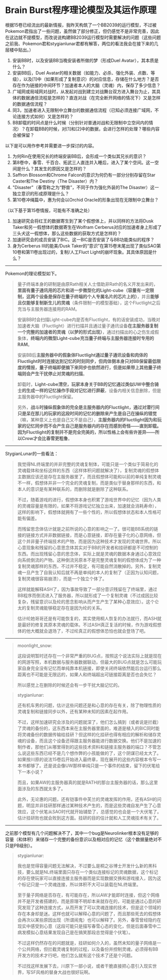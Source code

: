 # Brain Burst程序理论模型及其运作原理

根据15卷已经流出的最新情报，我昨天构筑了一个BB2039的运行模型，不过被Pokemon君指出了一些问题，虽然做了部分修正，但仍感觉不是非常完善，因此在这边就不提模型，而改说说构建BB2039运行模型时需要解决的问题（这些问题之前我、Pokemon君和stygianlunar君都有解答，两位的看法我会在接下来的几层楼中贴出。）

1. 安装BB时，以及安装BB当晚安装者所做的梦（形成Duel Avatar），其本质是什么？
2. 安装BB后，Duel Avatar的相关数据（如能力、必杀、强化外装、点数、等级），以及[1]中（如果形成了复制意识）的对应信息，存储在什么地方？是否存在作为链接的中间环节？加速者本人的大脑（灵魂）内，保存了多少信息？
3. 广域网或局域网对战时，从发起对战到建立对战舞台双方进入舞台为止，其具体的数据通信流程是怎样的？直连对战（在完全断开网络的情况下）又是怎样的数据通信流程？
4. 同3，加速者进入无限制中立舞台的数据通信流程（已知必须连接广域网，不论连接方式如何）又是怎样的？
5. BB卸载的时间点是什么时候（分别针对普通对战和无限制中立空间内的情况）？在卸载BB的时候，对[1]和[2]中的数据，会进行怎样的处理？哪些内容会被保留？

以下是可以用作参考并需要进一步探讨的内容。

1. 为何Rin在使用兄长的终端安装BB后，会形成一个类似其兄长的意识？
2. 第8卷中，春雪、千百合、拓武三人直连并入睡后，进入了某个空间。这一空间是什么？其发生的原因又是怎样的？
3. Saffron Blossom和Chrome Falcon的意识为何仍有一部分分别存留在Star Caster和The Destiny（The Disaster）内？
4. "Disaster"（春雪称之为“野兽”，不同于作为强化外装的The Disaster）这一独立意识的形成原理是什么？
5. 第10卷冲绳篇中，惠为何会以Orchid Oracle的形象出现在无限制中立舞台？

（以下基于第15卷情报，可能有不准确之处）

1. 加速研究会将红王的数据寄生到了某个假想体上，并以同样的方法将Dusk Taker和另一假想体的数据寄生在Wolfram Cerberus对应的加速者身上形成了三头犬这一假想体，那么这些数据的获取方式是怎样的？
2. 加速研究会的成员安装了BIC。这一BIC是否安装了与BB功能类似的程序？
3. 身为Cerberus III的能美/Dusk Taker的“意识”在第15卷末尾出现了类似SAO第10卷和第11卷出现过的，复制/人工Fluct Light的崩坏现象。其具体原因是什么？

***

Pokemon的理论模型如下。

>量子终端本身的研制是由原Rath相关人士借助非Rath的名义开发出来的，**里面有量子通讯用的芯片和进一步微型化的Light-cube（容量有一定限制，这两个设备是保存在量子终端的个人专属名片的芯片上的）**，并且**能够且仅能够复制新生儿的灵魂**（条件限制一的模型基础），这个Fluctlight之后充当与主服务器连接用的RAM。
>
>安装BB时会扫描Light-cube内是否有Fluctlight，有的话安装成功，当晚对加速者大脑（Fluctlight）进行扫描并且通过量子通讯设备**在主服务器复制一个完整的加速者的灵魂（以梦的形式出现）**，通过扫描出的心之伤生成假象体，**终端内的微型Light-cube充当量子终端与主服务器连接时专用的RAM**。
>
> 安装BB后**主服务器中的假象体Fluctlight通过量子通讯设备和肉体的Fluctlight时时连接达到记忆的时刻同步，但肉体侧本身只对BB保留最低限度的情报，量子终端即便摘下来同步也依然进行，但是如果带上其他量子终端则会产生干扰停止对灵魂的扫描**。
> 
> 卸载时，**Light-cube清空，玩家本身关于BB的记忆通过类似UW中整合骑士的生成一样的记忆操作手段对记忆进行屏蔽**，设备内相关信息删除，但是主服务器中的Fluctlight保留。
>
> 另外，**战斗时操纵假象体的完全是主服务器内的Fluctlight，通过对潜行间只是呆在那儿的玩家的这段时间的记忆的删除来产生是自己在操纵的错觉**（嘛，某种意义上也是自己又不是自己），**主服务器内的Fluctlight因为和玩家的记忆同步而不会产生自己是服务器内的存在而感到奇怪——直到卸载。因为Fluctlight的复制并不是完全完美的，所以性格上会有些许差异——所以Crow才会比春雪更粗鲁**。

***

StygianLunar的一些看法：

> 我觉得NL终端里的并非完整的灵魂复制体，可能只是一个类似于简易化的灵魂载体和坐标这样的东西（这样体积问题就解决了），复制灵魂的假想体主数据应该还是存在主服务器里了，而且假想体可能和以前的单纯复制灵魂不一样，假想体并非一个完全的灵魂复制，而是类似于替身那样的东西，和本人的意识是有某种联系的，而删除就是删除了这种联系。
>
> 不过，随着游戏的进行，假想体本身也积累了游戏世界中的记忆（因为人类的灵魂容量是有限的，如果不将游戏记忆独立出来，加速就会消耗寿命），这样的影响下，假想体就拥有了一些个性的，所以假想体状态和本人性格可能有偏差。
>
> 而残留思念体估计就是之前所说的心意的影响之一了。很可能BB系统的链接的链接方式并非数据链接，而是心意链接，即存在量子化的心意网络，但这个并非量子终端技术的产物，而是因为这种技术才发现的灵魂世界。所以心意现象和残留的心意思念体其实对于BB的开发者和挂研都是不可控制的东西。而出现残留心意的思念体，实际上就是灵魂的数据本身通过心意效应向系统倒流的产物。这种倒流另原本不是完整灵魂复制的假想体成为了一种复制灵魂那样的东西，不过并不稳定，有可能自然消散掉的。另外，复制灵魂一旦产生了自我认知后就不再是单纯的本人的复制了（正因为认知问题，复制灵魂很容易崩溃），而是一个独立个体了。
>
> 这样就能解释ASH了，因为事故导致了一部分意识残留在了终端里，通过BB程序而倒流进入了服务器，所以就形成了一个复制灵魂（不过成因比较复杂，残留意识以及纶的思念影响从而产生产生了某种心意效应）。这个仑太的复制灵魂能够稳定存在是因为纶的关系。
>
> 估计纶她哥哥还是有可能恢复的，其实使用桐人恢复的办法就行，而ASH就是最好的修复其原本灵魂的载体。不过ASH真正复活的时候，作为游戏假想体的他大概就会退场了，不过纶真正的假想体恐怕也就会登场了吧。

***

> moonlight_snow:
>
> 这段说明暂时还存在一个非常严重的BUG点，按照这个说法实际上就是现在的网游写照，本机数据与服务器数据联动，但最大的BUG点就是怎么可能玩家自身完全没有记忆而单纯靠本机链接，即使关闭终端依然能后台运行那么距离也不可能是无限远的，如果人和终端超出可链接距离是否也会失忆？
> 
> 所以感觉上在删除的时候还会有一步干扰大脑记忆的。

> stygianlunar:
>
> 还有机车男的问题，估计这些问题还是和心意的存在有关，除了物理性质的灵魂复制和链接同步以外，还有某种未知的因素在起作用。
>
> 不过，这样加速研究会涉及的问题就深了，他们怎么搞到（或者说是拦截）了灵魂的备份的，这东西本来在主服务器里面的，难道是植入的BIC同时能将灵魂备份的数据传输给挂研？但这样的化挂研也得有相应的解析和储存灵魂的设备，而且这个设备还得跟主服务器能进行数据交换。他们不是加速的制作者，那他们从哪里得到的这些技术资料和链接主服务器的端口？不管怎么说这些东西已经不是几个想作弊的小孩能做的了，这个阴谋已经太大了。如果按川原的说法15卷后开始进入最终章，现在展开的这些内容根本令写一本书都够了。还是说会像UW那样单纯只是一个事件的结束，留下的伏笔给下一本小说？
>
> 而且，如果AW的主服务器真的就是RATH的那台主服务器的话，那么这里面涉及的东西就太多了。
>
> 此外，无论惠的问题，还有铠事件中芙兰的灵魂发挥的作用，还有ASH的问题，明显并非挂研那样通过某种技术产生的，而是这些灵魂自发产生了心意效应，这个伏笔从SAO时代就开始铺垫了，总感觉的也会是一个大伏笔了。估计挂研败也就会败到这方面。挂研的目的估计就和人工灵魂技术有关了。

***

之前那个模型有几个问题解决不了，其中一个bug是Neurolinker根本没有足够的容量（和体积）来储存一个完整的备份意识以及相对应的记忆（这个数据量绝对不只是PB级别）。

> stygianlunar:
>
> 我也是觉得容量问题无法解决，不过要么是桐之谷博士开发什么新的黑科技，要么就是NL终端里面只存在一个类似连接标记的灵魂数据，这个标记的存在使玩家可以直接连接主服务器而是实现数据交换和游戏接入，因为这个标记只是一个灵魂连接，所以体积不大可以装载在NL终端里。
> 
> 至于量子网络是否存在，有可能存在，所以AW才能即时连接，但这个网络并不是开发者搭建的，而是原理不明却本来就存在的，可能是通过心意的研究发现了这种连接方式，从而开发了可以灵魂连接的技术，但是这个领域的存在本身却是迷。这样也就可以解释心意的问题了，而且那些死去的假想体会再次以某些原因出现（所谓闹鬼）也可以解释了。另外，春雪曾经隐约在现实中感受到心意（这段可能只是描写春雪心态的变化，但是后面春雪中二病发模拟心意结果发现自己是在搞笑那段总觉得是个伏笔）。
> 
> 不过这样仍然存在的问题就是，挂研如何介入的，虽然未知的量子网络是一个公共网络，但拦截灵魂复制的过程，以及备份并控制灵魂，必须得有BB开发方的技术才行吧，他们怎么就有这个技术了还是个问题。
> 
> 不过找这样发展下去，川原下一部小说，或者干脆直接把心意引入现实世界，写SF风格的替身大战也很好玩啊。

